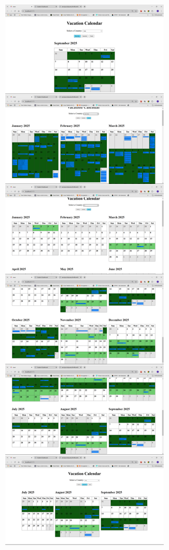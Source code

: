 ![alt text](<Screenshot 2025-09-24 174832.png>) ![alt text](<Screenshot 2025-09-24 175012.png>) ![alt text](<Screenshot 2025-09-24 174946.png>) ![alt text](<Screenshot 2025-09-24 174926.png>) ![alt text](<Screenshot 2025-09-24 174918.png>) ![alt text](<Screenshot 2025-09-24 174902.png>)
